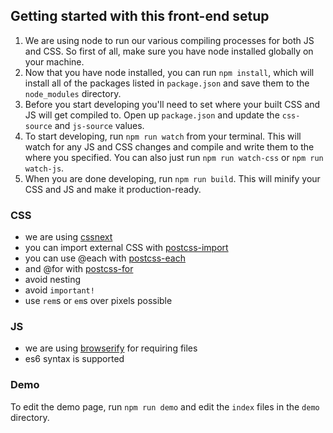 ## Getting started with this front-end setup

1. We are using node to run our various compiling processes for both JS and CSS. So first of all, make sure you have node installed globally on your machine.
2. Now that you have node installed, you can run `npm install`, which will install all of the packages listed in `package.json` and save them to the `node_modules` directory.
3. Before you start developing you'll need to set where your built CSS and JS will get compiled to. Open up `package.json` and update the `css-source` and `js-source` values. 
4. To start developing, run `npm run watch` from your terminal. This will watch for any JS and CSS changes and compile and write them to the where you specified. You can also just run `npm run watch-css` or `npm run watch-js`.
5. When you are done developing, run `npm run build`. This will minify your CSS and JS and make it production-ready.

### CSS
- we are using [cssnext](http://cssnext.io/features/)
- you can import external CSS with [postcss-import](https://github.com/postcss/postcss-import)
- you can use @each with [postcss-each](https://github.com/postcss/postcss-each)
- and @for with [postcss-for](https://github.com/postcss/postcss-for)
- avoid nesting
- avoid `important!`
- use `rem`s or `em`s over pixels possible

### JS
- we are using [browserify](https://github.com/browserify/browserify#usage) for requiring files
- es6 syntax is supported

### Demo
To edit the demo page, run `npm run demo` and edit the `index` files in the `demo` directory.
